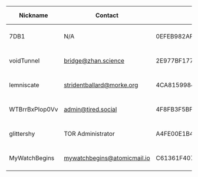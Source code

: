 | Nickname |  Contact | Hashed Fingerprint	| Running | Flags | Last Seen | First Seen | Last Restarted | Advertised Bandwidth | Platform | Version | Version Status | Recommended Version | BridgeDB Distributor | OR Addresses | Transports | BlockList |
|---|---|---|---|---|---|---|---|---|---|---|---|---|---|---|---|---|
|7DB1 | N/A | 0EFEB982AFEE048DEC5F0171360123D19DB2446A | true | Running, V2Dir, Valid | 2025-08-03 08:48:19 | 2025-08-03 07:48:19 | 2025-08-03 07:44:35 | 0 | Tor 0.4.8.17 on Linux | 0.4.8.17 | recommended | true | N/A | 10.38.252.44:54127, [fd9f:2e19:3bcf::d4:cc35]:54127 | obfs4 | |
|voidTunnel | <bridge@zhan.science> | 2E977BF1777DE230B478E67B4D00F8C28217EB98 | false | V2Dir, Valid | 2025-08-03 08:48:19 | 2025-08-03 08:18:19 | 2025-08-03 08:11:26 | 0 | Tor 0.4.8.14 on Linux | 0.4.8.14 | recommended | true | N/A | 10.218.89.134:64319 | webtunnel | |
|lemniscate | stridentballard@morke.org | 4CA8159984E8253A547B7A79B4EF0BB625632C78 | true | Running, V2Dir, Valid | 2025-08-03 08:48:19 | 2025-08-03 01:48:18 | 2025-08-03 01:27:34 | 0 | Tor 0.4.8.17 on Linux | 0.4.8.17 | recommended | true | N/A | 10.106.183.71:63305 | obfs4 | |
|WTBrrBxPIop0Vv | admin@tired.social | 4F8FB3F5BFB9C2D4BA88DFDC5761C798537711F5 | true | Running, V2Dir, Valid | 2025-08-03 08:48:19 | 2025-08-03 05:18:19 | 2025-08-03 04:22:16 | 0 | Tor 0.4.8.10 on Linux | 0.4.8.10 | recommended | true | N/A | 10.130.113.173:52106 | webtunnel | |
|glittershy | TOR Administrator <tor AT glittershy dot net> | A4FE00E1B4E636A1E8231598FCDFB14C55D0A798 | true | Running, V2Dir, Valid | 2025-08-03 08:48:19 | 2025-08-03 05:18:19 | 2025-08-03 04:10:27 | 0 | Tor 0.4.8.17 on Linux | 0.4.8.17 | recommended | true | N/A | 10.80.0.172:51827 | obfs4 | |
|MyWatchBegins | mywatchbegins@atomicmail.io | C61361F407CFBCA6B80FF64BB3B50C7AF8988997 | true | Running, V2Dir, Valid | 2025-08-03 08:48:19 | 2025-08-03 08:18:19 | 2025-08-03 08:11:52 | 0 | Tor 0.4.8.17 on Linux | 0.4.8.17 | recommended | true | N/A | 10.49.139.23:60063, [fd9f:2e19:3bcf::45:c9e1]:60063 | obfs4 | |
